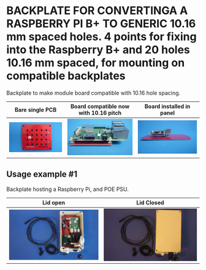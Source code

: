
# BACKPLATE FOR CONVERTINGA A RASPBERRY PI B+ TO GENERIC 10.16 mm spaced holes. 4 points for fixing into the Raspberry B+ and 20 holes 10.16 mm spaced, for mounting on compatible backplates

Backplate to make module board compatible with 10.16 hole spacing.

Bare single PCB                              |Board compatible now with 10.16 pitch      |Board installed in panel                          |
---------------------------------------------|-------------------------------------------|--------------------------------------------------|
![](/a-backplates/a04/assets/img/barepcb.jpg)|![](/a-backplates/a04/assets/img/installedinboard.jpg)|![](/a-backplates/a04/assets/img/installedinpanel.jpg)|


## Usage example #1

Backplate hosting a Raspberry Pi, and POE PSU.


Lid open                                     |Lid Closed                                       |
---------------------------------------------|-------------------------------------------------|
![](/a-backplates/a04/assets/img/lidopen1.jpg)|![](/a-backplates/a04/assets/img/lidclosed1.jpg)|

